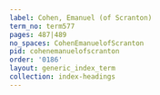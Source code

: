 ```yaml
---
label: Cohen, Emanuel (of Scranton)
term_no: term577
pages: 487|489
no_spaces: CohenEmanuelofScranton
pid: cohenemanuelofscranton
order: '0186'
layout: generic_index_term
collection: index-headings
---
```

